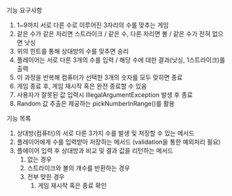 기능 요구사항

1. 1~9까지 서로 다른 수로 이루어진 3자리의 수를 맞추는 게임
2. 같은 수가 같은 자리면 스트라이크 / 같은 수, 다른 자리면 볼 / 같은 수가 전혀 없으면 낫싱
3. 위의 힌트를 통해 상대방의 수를 맞추면 승리
4. 플레이어는 서로 다른 3개의 수를 입력 / 해당 수에 대한 결과(낫싱, 1스트라이크)를 출력
5. 이 과정을 반복해 컴퓨터가 선택한 3개의 숫자를 모두 맞히면 종료
6. 게임 종료 후, 게임 재시작 혹은 완전 종료할 수 있음
7. 사용자가 잘못된 값 입력시 IllegalArgumentException 발생 후 종료
8. Random 값 추출은 제공하는 pickNumberInRange()를 활용

기능 목록

1. 상대방(컴퓨터)의 서로 다른 3가지 수를 발생 및 저장할 수 있는 메서드
2. 플레이어에게 수를 입력받아 저장하는 메서드 (validation을 통한 예외처리 필요)
3. 플에이어 입력 후 상대방과 비교 및 결과 값을 리턴하는 메서드
    1. 없는 경우
    2. 스트라이크와 볼의 개수를 반환하는 경우
    3. 전부 맞힌 경우
        1. 게임 재시작 혹은 종료 확인